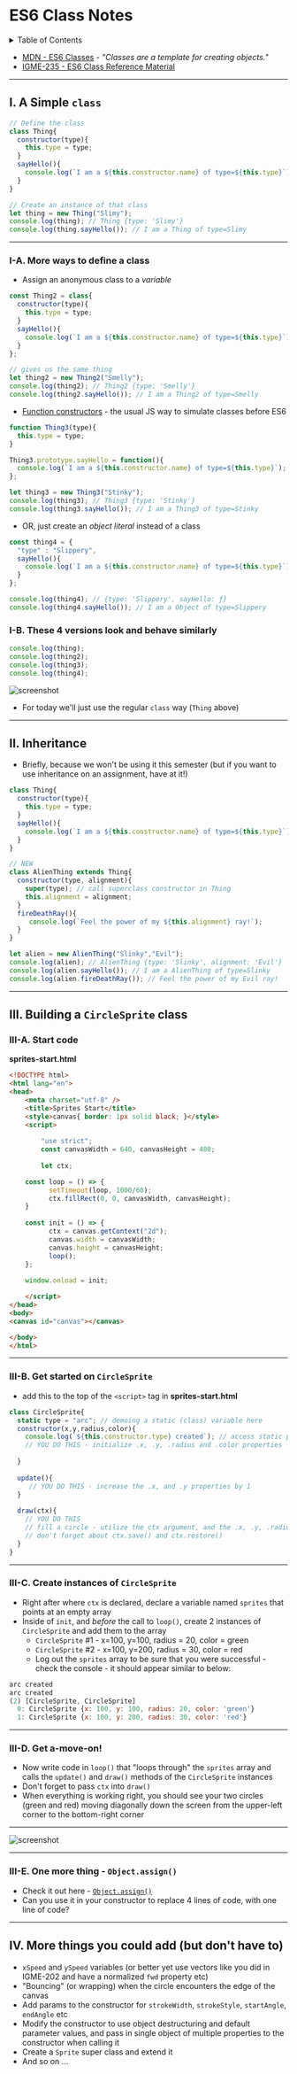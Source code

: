 # ES6 Class Notes

<details>
  <summary>Table of Contents</summary>

- [ES6 Class Notes](#es6-class-notes)
  - [I. A Simple `class`](#i-a-simple-class)
    - [I-A. More ways to define a class](#i-a-more-ways-to-define-a-class)
    - [I-B. These 4 versions look and behave similarly](#i-b-these-4-versions-look-and-behave-similarly)
  - [II. Inheritance](#ii-inheritance)
  - [III. Building a `CircleSprite` class](#iii-building-a-circlesprite-class)
    - [III-A. Start code](#iii-a-start-code)
    - [III-B. Get started on `CircleSprite`](#iii-b-get-started-on-circlesprite)
    - [III-C. Create instances of `CircleSprite`](#iii-c-create-instances-of-circlesprite)
    - [III-D. Get a-move-on!](#iii-d-get-a-move-on)
    - [III-E. One more thing - `Object.assign()`](#iii-e-one-more-thing---objectassign)
  - [IV. More things you could add (but don't have to)](#iv-more-things-you-could-add-but-dont-have-to)

</details>


- [MDN - ES6 Classes](https://developer.mozilla.org/en-US/docs/Web/JavaScript/Reference/Classes) - *"Classes are a template for creating objects."*
- [IGME-235 - ES6 Class Reference Material](https://github.com/rit-igm-web/igme-235-shared/blob/main/tutorial/pixi-js-2.md)

<hr>

## I. A Simple `class`

```js
// Define the class
class Thing{
  constructor(type){
    this.type = type;
  }
  sayHello(){
    console.log(`I am a ${this.constructor.name} of type=${this.type}`);
  }
}

// Create an instance of that class
let thing = new Thing("Slimy");
console.log(thing); // Thing {type: 'Slimy'}
console.log(thing.sayHello()); // I am a Thing of type=Slimy
```

<hr>

### I-A. More ways to define a class

- Assign an anonymous class to a *variable*

```js
const Thing2 = class{
  constructor(type){
    this.type = type;
  }
  sayHello(){
    console.log(`I am a ${this.constructor.name} of type=${this.type}`);
  }
};

// gives us the same thing
let thing2 = new Thing2("Smelly");
console.log(thing2); // Thing2 {type: 'Smelly'}
console.log(thing2.sayHello()); // I am a Thing2 of type=Smelly
```

- [Function constructors](https://javascript.info/constructor-new) - the usual JS way to simulate classes before ES6

```js
function Thing3(type){
  this.type = type;
}

Thing3.prototype.sayHello = function(){
  console.log(`I am a ${this.constructor.name} of type=${this.type}`);
};

let thing3 = new Thing3("Stinky");
console.log(thing3); // Thing3 {type: 'Stinky'}
console.log(thing3.sayHello()); // I am a Thing3 of type=Stinky
```

- OR, just create an *object literal* instead of a class

```js
const thing4 = {
  "type" : "Slippery",
  sayHello(){
    console.log(`I am a ${this.constructor.name} of type=${this.type}`);
  }
};

console.log(thing4); // {type: 'Slippery', sayHello: ƒ}
console.log(thing4.sayHello()); // I am a Object of type=Slippery
```

### I-B. These 4 versions look and behave similarly

```js
console.log(thing);
console.log(thing2);
console.log(thing3);
console.log(thing4);
```

![screenshot](_images/objects-classes-2.png)

- For today we'll just use the regular `class` way (`Thing` above)

<hr>

## II. Inheritance

- Briefly, because we won't be using it this semester (but if you want to use inheritance on an assignment, have at it!)

```js
class Thing{
  constructor(type){
    this.type = type;
  }
  sayHello(){
    console.log(`I am a ${this.constructor.name} of type=${this.type}`);
  }
}

// NEW
class AlienThing extends Thing{
  constructor(type, alignment){
    super(type); // call superclass constructor in Thing
    this.alignment = alignment;
  }
  fireDeathRay(){
     console.log(`Feel the power of my ${this.alignment} ray!`);
  }
}

let alien = new AlienThing("Slinky","Evil");
console.log(alien); // AlienThing {type: 'Slinky', alignment: 'Evil'}
console.log(alien.sayHello()); // I am a AlienThing of type=Slinky
console.log(alien.fireDeathRay()); // Feel the power of my Evil ray!
```

<hr>

## III. Building a `CircleSprite` class

### III-A. Start code

**sprites-start.html**

```html
<!DOCTYPE html>
<html lang="en">
<head>
	<meta charset="utf-8" />
	<title>Sprites Start</title>
	<style>canvas{ border: 1px solid black; }</style>
	<script>
	
        "use strict";
        const canvasWidth = 640, canvasHeight = 480;
	
        let ctx;

	const loop = () => {
          setTimeout(loop, 1000/60);
          ctx.fillRect(0, 0, canvasWidth, canvasHeight);
	}
	
	const init = () => {
          ctx = canvas.getContext("2d");
          canvas.width = canvasWidth;
          canvas.height = canvasHeight;
          loop();
	};
	
	window.onload = init;

	</script>
</head>
<body>
<canvas id="canvas"></canvas>

</body>
</html>
```

<hr>

### III-B. Get started on `CircleSprite`

- add this to the top of the `<script>` tag in **sprites-start.html**

```js
class CircleSprite{
  static type = "arc"; // demoing a static (class) variable here
  constructor(x,y,radius,color){
    console.log(`${this.constructor.type} created`); // access static property (alternatively, CircleSprite.type)
    // YOU DO THIS - initialize .x, .y, .radius and .color properties
  
  }
  
  update(){
     // YOU DO THIS - increase the .x, and .y properties by 1
  }
  
  draw(ctx){
    // YOU DO THIS 
    // fill a circle - utilize the ctx argument, and the .x, .y, .radius and .color properties
    // don't forget about ctx.save() and ctx.restore()
  }
}
```

<hr>

### III-C. Create instances of `CircleSprite`

- Right after where `ctx` is declared, declare a variable named `sprites` that points at an empty array
- Inside of `init`, and *before* the call to `loop()`, create 2 instances of `CircleSprite` and add them to the array
  - `CircleSprite` #1 - x=100, y=100, radius = 20, color = green
  - `CircleSprite` #2 - x=100, y=200, radius = 30, color = red
  - Log out the `sprites` array to be sure that you were successful - check the console - it should appear similar to below:

```js
arc created
arc created
(2) [CircleSprite, CircleSprite]
  0: CircleSprite {x: 100, y: 100, radius: 20, color: 'green'}
  1: CircleSprite {x: 100, y: 200, radius: 30, color: 'red'}
```

<hr>

### III-D. Get a-move-on!

- Now write code in `loop()` that "loops through" the `sprites` array and calls the `update()` and `draw()` methods of the `CircleSprite` instances
- Don't forget to pass `ctx` into `draw()`
- When everything is working right, you should see your two circles (green and red) moving diagonally down the screen from the upper-left corner to the bottom-right corner

<hr>

![screenshot](_images/objects-classes-3.gif)

<hr>

### III-E. One more thing - `Object.assign()`

- Check it out here - [`Object.assign()`](https://developer.mozilla.org/en-US/docs/Web/JavaScript/Reference/Global_Objects/Object/assign)
- Can you use it in your constructor to replace 4 lines of code, with one line of code?

<hr>

## IV. More things you could add (but don't have to)

- `xSpeed` and `ySpeed` variables (or better yet use vectors like you did in IGME-202 and have a normalized `fwd` property etc)
- "Bouncing" (or wrapping) when the circle encounters the edge of the canvas
- Add params to the constructor for `strokeWidth`, `strokeStyle`, `startAngle`, `endAngle` etc
- Modify the constructor to use object destructuring and default parameter values, and pass in single object of multiple properties to the constructor when calling it
- Create a `Sprite` super class and extend it
- And so on ...
